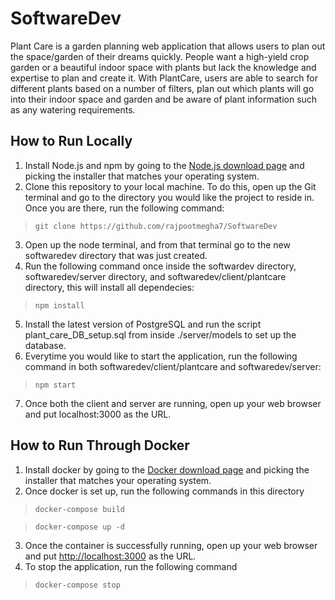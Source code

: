 # SoftwareDev

Plant Care is a garden planning web application that allows users to plan out the space/garden of their dreams quickly. People want a high-yield crop garden or a beautiful indoor space with plants but lack the knowledge and expertise to plan and create it. With PlantCare, users are able to search for different plants based on a number of filters, plan out which plants will go into their indoor space and garden and be aware of plant information such as any watering requirements.

## How to Run Locally

1. Install Node.js and npm by going to the [Node.js download page](https://nodejs.org/en/download/) and picking the installer that matches your operating system.
2. Clone this repository to your local machine. To do this, open up the Git terminal and go to the directory you would like the project to reside in. Once you are there, run the following command:
> `git clone https://github.com/rajpootmegha7/SoftwareDev`
3. Open up the node terminal, and from that terminal go to the new softwaredev directory that was just created.
4. Run the following command once inside the softwardev directory, softwaredev/server directory, and softwaredev/client/plantcare directory, this will install all dependecies:
>`npm install`
5. Install the latest version of PostgreSQL and run the script plant_care_DB_setup.sql from inside ./server/models to set up the database.
6. Everytime you would like to start the application, run the following command in both softwaredev/client/plantcare and softwaredev/server:
>`npm start`
7. Once both the client and server are running, open up your web browser and put localhost:3000 as the URL.

## How to Run Through Docker

1. Install docker by going to the [Docker download page](https://docs.docker.com/get-started/) and picking the installer that matches your operating system.
2. Once docker is set up, run the following commands in this directory
> `docker-compose build`

> `docker-compose up -d`
3. Once the container is successfully running, open up your web browser and put [http://localhost:3000](http://localhost:3000) as the URL.
4. To stop the application, run the following command
> `docker-compose stop`
